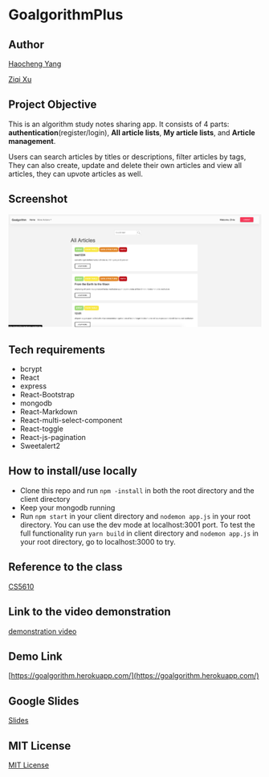 # GoalgorithmPlus

## Author

[Haocheng Yang](https://github.com/chris19960730)

[Ziqi Xu](https://github.com/MARVELOUSbear)

## Project Objective

This is an algorithm study notes sharing app. It consists of 4 parts: **authentication**(register/login), **All article lists**, **My article lists**, and **Article management**.

Users can search articles by titles or descriptions, filter articles by tags, They can also create, update and delete their own articles and view all articles, they can upvote articles as well.

## Screenshot

![screenshot](https://raw.githubusercontent.com/MARVELOUSbear/goalgorithm/main/client/public/screenshots/Screen%20Shot%202021-04-09%20at%209.14.15%20PM.png)

## Tech requirements

- bcrypt
- React
- express
- React-Bootstrap
- mongodb
- React-Markdown
- React-multi-select-component
- React-toggle
- React-js-pagination
- Sweetalert2

## How to install/use locally

- Clone this repo and run `npm -install` in both the root directory and the client directory
- Keep your mongodb running
- Run `npm start` in your client directory and `nodemon app.js` in your root directory. You can use the dev mode at localhost:3001 port. To test the full functionality run `yarn build` in client directory and `nodemon app.js` in your root directory, go to localhost:3000 to try.

## Reference to the class

[CS5610](https://johnguerra.co/classes/webDevelopment_spring_2021/)

## Link to the video demonstration

[demonstration video](https://www.youtube.com/watch?v=MkwmP-e3Ijo&ab_channel=YoungChris)

## Demo Link

[https://goalgorithm.herokuapp.com/](https://goalgorithm.herokuapp.com/)

## Google Slides

[Slides](https://docs.google.com/presentation/d/1px7xRJxnmZkagRxhljRlmWs-l8fGx21CTxnyP2agIUU/edit#slide=id.gcf3d61a2d6_0_91)

## MIT License

[MIT License](https://github.com/MARVELOUSbear/goalgorithm/blob/main/LICENSE)
